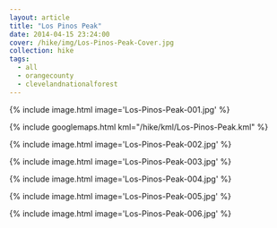 ```yaml
---
layout: article
title: "Los Pinos Peak"
date: 2014-04-15 23:24:00
cover: /hike/img/Los-Pinos-Peak-Cover.jpg
collection: hike
tags:
  - all
  - orangecounty
  - clevelandnationalforest
---
```


{% include image.html image='Los-Pinos-Peak-001.jpg' %}

<!--more-->

{% include googlemaps.html kml="/hike/kml/Los-Pinos-Peak.kml" %}

{% include image.html image='Los-Pinos-Peak-002.jpg' %}

{% include image.html image='Los-Pinos-Peak-003.jpg' %}

{% include image.html image='Los-Pinos-Peak-004.jpg' %}

{% include image.html image='Los-Pinos-Peak-005.jpg' %}

{% include image.html image='Los-Pinos-Peak-006.jpg' %}
